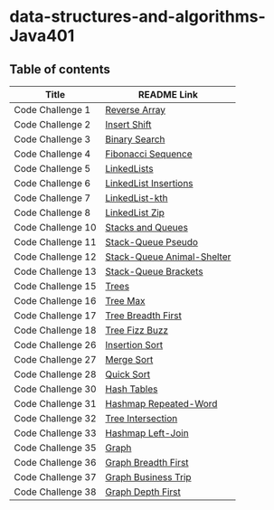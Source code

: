 # data-structures-and-algorithms-Java401

## Table of contents

|     **Title**     | **README Link** |
| ----------------- | --------------- |
| Code Challenge 1  |[Reverse Array](https://github.com/malkhaleel88/data-structures-and-algorithms-Java401/tree/main/challenge01)|
| Code Challenge 2  |[Insert Shift](https://github.com/malkhaleel88/data-structures-and-algorithms-Java401/tree/main/challenge02)|
| Code Challenge 3  |[Binary Search](https://github.com/malkhaleel88/data-structures-and-algorithms-Java401/tree/main/challenge03)|
| Code Challenge 4  |[Fibonacci Sequence](https://github.com/malkhaleel88/data-structures-and-algorithms-Java401/tree/main/challenge04)|
| Code Challenge 5  |[LinkedLists](https://github.com/malkhaleel88/data-structures-and-algorithms-Java401/tree/main/challenge05)|
| Code Challenge 6  |[LinkedList Insertions](https://github.com/malkhaleel88/data-structures-and-algorithms-Java401/tree/main/challenge05)|
| Code Challenge 7  |[LinkedList-kth](https://github.com/malkhaleel88/data-structures-and-algorithms-Java401/tree/main/challenge05)|
| Code Challenge 8  |[LinkedList Zip](https://github.com/malkhaleel88/data-structures-and-algorithms-Java401/tree/main/challenge05)|
| Code Challenge 10  |[Stacks and Queues](https://github.com/malkhaleel88/data-structures-and-algorithms-Java401/tree/main/challenge10)|
| Code Challenge 11  |[Stack-Queue Pseudo](https://github.com/malkhaleel88/data-structures-and-algorithms-Java401/tree/main/challenge10)|
| Code Challenge 12  |[Stack-Queue Animal-Shelter](https://github.com/malkhaleel88/data-structures-and-algorithms-Java401/tree/main/challenge10)|
| Code Challenge 13  |[Stack-Queue Brackets](https://github.com/malkhaleel88/data-structures-and-algorithms-Java401/tree/main/challenge10)|
| Code Challenge 15  |[Trees](https://github.com/malkhaleel88/data-structures-and-algorithms-Java401/tree/main/challenge15)|
| Code Challenge 16  |[Tree Max](https://github.com/malkhaleel88/data-structures-and-algorithms-Java401/tree/main/challenge15)|
| Code Challenge 17  |[Tree Breadth First](https://github.com/malkhaleel88/data-structures-and-algorithms-Java401/tree/main/challenge15)|
| Code Challenge 18  |[Tree Fizz Buzz](https://github.com/malkhaleel88/data-structures-and-algorithms-Java401/tree/main/challenge15)|
| Code Challenge 26  |[Insertion Sort](https://github.com/malkhaleel88/data-structures-and-algorithms-Java401/tree/main/challenge26)|
| Code Challenge 27  |[Merge Sort](https://github.com/malkhaleel88/data-structures-and-algorithms-Java401/tree/main/challenge26)|
| Code Challenge 28  |[Quick Sort](https://github.com/malkhaleel88/data-structures-and-algorithms-Java401/tree/main/challenge26)|
| Code Challenge 30  |[Hash Tables](https://github.com/malkhaleel88/data-structures-and-algorithms-Java401/tree/main/challenge30)|
| Code Challenge 31  |[Hashmap Repeated-Word](https://github.com/malkhaleel88/data-structures-and-algorithms-Java401/tree/main/challenge30)|
| Code Challenge 32  |[Tree Intersection](https://github.com/malkhaleel88/data-structures-and-algorithms-Java401/tree/main/challenge30)|
| Code Challenge 33  |[Hashmap Left-Join](https://github.com/malkhaleel88/data-structures-and-algorithms-Java401/tree/main/challenge30)|
| Code Challenge 35  |[Graph](https://github.com/malkhaleel88/data-structures-and-algorithms-Java401/tree/main/challenge35)|
| Code Challenge 36  |[Graph Breadth First](https://github.com/malkhaleel88/data-structures-and-algorithms-Java401/tree/main/challenge35)|
| Code Challenge 37  |[Graph Business Trip](https://github.com/malkhaleel88/data-structures-and-algorithms-Java401/tree/main/challenge35)|
| Code Challenge 38  |[Graph Depth First](https://github.com/malkhaleel88/data-structures-and-algorithms-Java401/tree/main/challenge35)|
